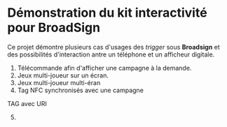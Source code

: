 ﻿Démonstration du kit interactivité pour BroadSign
========

Ce projet démontre plusieurs cas d'usages des *trigger* sous __Broadsign__ et des possibilités d'interaction antre un téléphone 
et un afficheur digitale.

1. Télécommande afin d'afficher une campagne à la demande.
2. Jeux multi-joueur sur un écran.
3. Jeux multi-joueur multi-éran
4. Tag NFC synchronisés avec une campagne

TAG avec URI

5.  


